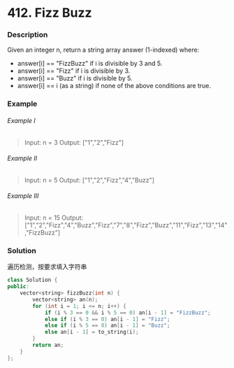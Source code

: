 # 412. Fizz Buzz

### Description

Given an integer n, return a string array answer (1-indexed) where:

- answer[i] == "FizzBuzz" if i is divisible by 3 and 5.
- answer[i] == "Fizz" if i is divisible by 3.
- answer[i] == "Buzz" if i is divisible by 5.
- answer[i] == i (as a string) if none of the above conditions are true.

### Example 

###### Example I

> Input: n = 3
> Output: ["1","2","Fizz"]

###### Example II

> Input: n = 5
> Output: ["1","2","Fizz","4","Buzz"]

###### Example III

> Input: n = 15
> Output: ["1","2","Fizz","4","Buzz","Fizz","7","8","Fizz","Buzz","11","Fizz","13","14","FizzBuzz"]

### Solution

遍历检测，按要求填入字符串

```c++
class Solution {
public:
    vector<string> fizzBuzz(int n) {
        vector<string> an(n);
        for (int i = 1; i <= n; i++) {
            if (i % 3 == 0 && i % 5 == 0) an[i - 1] = "FizzBuzz";
            else if (i % 3 == 0) an[i - 1] = "Fizz";
            else if (i % 5 == 0) an[i - 1] = "Buzz";
            else an[i - 1] = to_string(i);
        }
        return an;
    }
};
```
